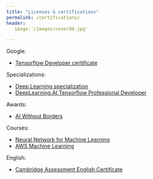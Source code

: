 ```yaml
---
title: "Licenses & certifications"
permalink: /certifications/
header:
   image:'/images/cover88.jpg'

---
```


Google:
  - [Tensorflow Developer certificate](https://alpharouk.github.io/google-certificate/)

Specializations:
  - [Deep Learning specialization](https://alpharouk.github.io/DL-specialisazion/)
  - [DeepLearning.AI Tensorflow Professional Developer](https://alpharouk.github.io/TF-pro/)

Awards:
  - [AI Without Borders](https://alpharouk.github.io/AIWB/)
  
Courses:
  - [Neural Network for Machine Learning ](https://alpharouk.github.io/NN-for-ML/)
  - [AWS Machine Learning](https://alpharouk.github.io/AWS-ML/)
  
English:
  - [Cambridge Assessment English Certificate](https://alpharouk.github.io/eng-cert/)
